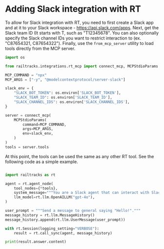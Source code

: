 # Adding Slack integration with RT

To allow for Slack integration with RT, you need to first create a Slack app and at it to your Slack workspace - https://api.slack.com/apps. 
Next, get the Slack team ID (It starts with T, such as "T12345678". You can also optionally specify the Slack channel IDs you want to restrict interaction to (ex. "C87654321, C87654322").
Finally, use the `from_mcp_server` utility to load tools directly from the MCP server.

```python
import os

from railtracks.integrations.rt_mcp import connect_mcp, MCPStdioParams

MCP_COMMAND = "npx"
MCP_ARGS = ["-y", "@modelcontextprotocol/server-slack"]

slack_env = {
    "SLACK_BOT_TOKEN": os.environ['SLACK_BOT_TOKEN'],
    "SLACK_TEAM_ID": os.environ['SLACK_TEAM_ID'],
    "SLACK_CHANNEL_IDS": os.environ['SLACK_CHANNEL_IDS'],
}

server = connect_mcp(
    MCPStdioParams(
        command=MCP_COMMAND,
        args=MCP_ARGS,
        env=slack_env,
    )
)
tools = server.tools
```

At this point, the tools can be used the same as any other RT tool. See the following code as a simple example.

```python

import railtracks as rt

agent = rt.agent_node(
    tool_nodes={*tools},
    system_message="""You are a Slack agent that can interact with Slack channels.""",
    llm_model=rt.llm.OpenAILLM("gpt-4o"),
)

user_prompt = """Send a message to general saying "Hello!"."""
message_history = rt.llm.MessageHistory()
message_history.append(rt.llm.UserMessage(user_prompt))

with rt.Session(logging_setting="VERBOSE"):
    result = rt.call_sync(agent, message_history)

print(result.answer.content)
```